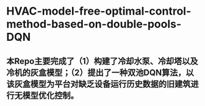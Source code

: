 # HVAC-model-free-optimal-control-method-based-on-double-pools-DQN
## 本Repo主要完成了（1）构建了冷却水泵、冷却塔以及冷机的灰盒模型；（2）提出了一种双池DQN算法，以该灰盒模型为平台对缺乏设备运行历史数据的旧建筑进行无模型优化控制。
